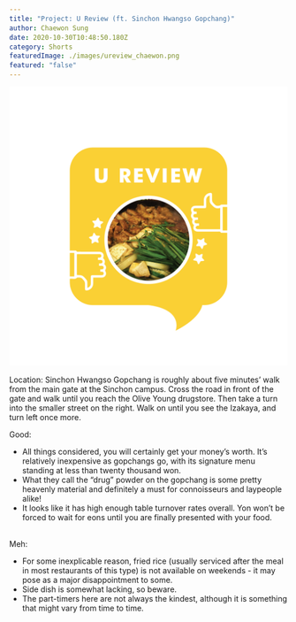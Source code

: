 ```yaml
---
title: "Project: U Review (ft. Sinchon Hwangso Gopchang)"
author: Chaewon Sung
date: 2020-10-30T10:48:50.180Z
category: Shorts
featuredImage: ./images/ureview_chaewon.png
featured: "false"
---
```

![](images/ureview_chaewon.png)

Location: Sinchon Hwangso Gopchang is roughly about five minutes’ walk from the main gate at the Sinchon campus. Cross the road in front of the gate and walk until you reach the Olive Young drugstore. Then take a turn into the smaller street on the right. Walk on until you see the Izakaya, and turn left once more.

Good:

* All things considered, you will certainly get your money’s worth. It’s relatively inexpensive as gopchangs go, with its signature menu standing at less than twenty thousand won.
* What they call the “drug” powder on the gopchang is some pretty heavenly material and definitely a must for connoisseurs and laypeople alike!
* It looks like it has high enough table turnover rates overall. Yon won’t be forced to wait for eons until you are finally presented with your food.

\
Meh:

* For some inexplicable reason, fried rice (usually serviced after the meal in most restaurants of this type) is not available on weekends - it may pose as a major disappointment to some.
* Side dish is somewhat lacking, so beware.
* The part-timers here are not always the kindest, although it is something that might vary from time to time.